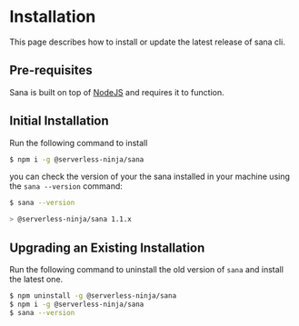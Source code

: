 # Installation

This page describes how to install or update the latest release of sana cli.

## Pre-requisites

Sana is built on top of [NodeJS](https://nodejs.org/en) and requires it to function.

## Initial Installation

Run the following command to install

```sh
$ npm i -g @serverless-ninja/sana
```

you can check the version of your the sana installed in your machine using the `sana --version` command:

```sh
$ sana --version

> @serverless-ninja/sana 1.1.x
```

## Upgrading an Existing Installation

Run the following command to uninstall the old version of `sana` and install the latest one.

```sh
$ npm uninstall -g @serverless-ninja/sana
$ npm i -g @serverless-ninja/sana
$ sana --version
```

